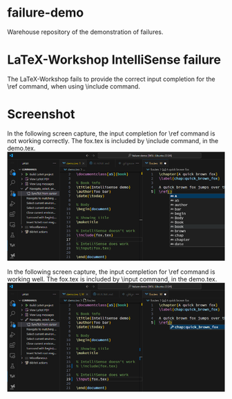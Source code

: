 # failure-demo
Warehouse repository of the demonstration of failures. 

# LaTeX-Workshop IntelliSense failure 
The LaTeX-Workshop fails to provide the correct input completion for the \ref command, when using \include command. 



# Screenshot

In the following screen capture, the input completion for \ref command is not working correctly. The fox.tex is included by \include command, in the demo.tex. 
![](img/include.png)

In the following screen capture, the input completion for \ref command is working well. The fox.tex is included by \input command, in the demo.tex. 
![](img/input.png)
